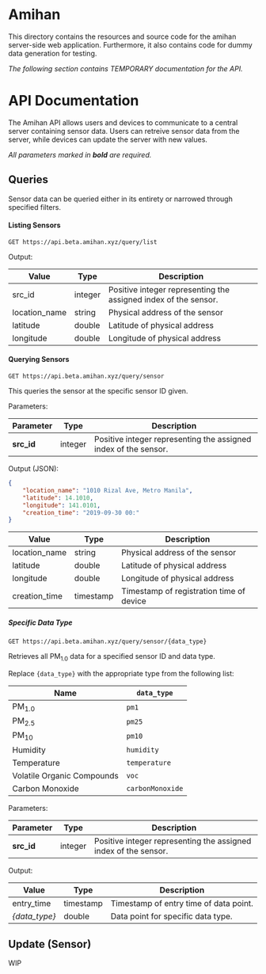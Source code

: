 # Amihan

This directory contains the resources and source code for the amihan server-side web application. Furthermore, it also contains code for dummy data generation for testing.

*The following section contains TEMPORARY documentation for the API.*

# API Documentation

The Amihan API allows users and devices to communicate to a central server
containing sensor data. Users can retreive sensor data from the server, while
devices can update the server with new values.

*All parameters marked in **bold** are required.*

## Queries

Sensor data can be queried either in its entirety or narrowed through specified
filters.

#### Listing Sensors

```GET https://api.beta.amihan.xyz/query/list```


Output:

| Value       | Type        | Description |
| ----------- | ----------- | ----------- |
| src_id      | integer     | Positive integer representing the assigned index of the sensor.|
| location_name | string    | Physical address of the sensor |
| latitude    | double      | Latitude of physical address |
| longitude   | double      | Longitude of physical address |

#### Querying Sensors

```GET https://api.beta.amihan.xyz/query/sensor```

This queries the sensor at the specific sensor ID given.

Parameters:

| Parameter   | Type        | Description |
| ----------- | ----------- | ----------- |
| **src_id**  | integer     | Positive integer representing the assigned index of the sensor.|

Output (JSON):

```json
{
    "location_name": "1010 Rizal Ave, Metro Manila",
    "latitude": 14.1010,
    "longitude": 141.0101,
    "creation_time": "2019-09-30 00:"
}
```

| Value       | Type        | Description |
| ----------- | ----------- | ----------- |
| location_name | string    | Physical address of the sensor |
| latitude    | double      | Latitude of physical address |
| longitude   | double      | Longitude of physical address |
| creation_time | timestamp | Timestamp of registration time of device |

##### Specific Data Type

```GET https://api.beta.amihan.xyz/query/sensor/{data_type}```

Retrieves all PM<sub>1.0</sub> data for a specified sensor ID and data type.

Replace ```{data_type}``` with the appropriate type from the following list:

| Name        | ```data_type```   |
| ----------- | ----------- |
| PM<sub>1.0</sub> | ```pm1``` |
| PM<sub>2.5</sub> | ```pm25``` |
| PM<sub>10</sub> | ```pm10``` |
| Humidity | ```humidity``` |
| Temperature | ```temperature``` |
| Volatile Organic Compounds | ```voc``` |
| Carbon Monoxide | ```carbonMonoxide``` |

Parameters:

| Parameter   | Type        | Description |
| ----------- | ----------- | ----------- |
| **src_id**  | integer     | Positive integer representing the assigned index of the sensor.|

Output:

| Value       | Type        | Description |
| ----------- | ----------- | ----------- |
| entry_time  | timestamp   | Timestamp of entry time of data point. |
| *{data_type}* | double  | Data point for specific data type. |

## Update (Sensor)

WIP
